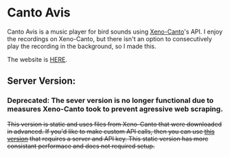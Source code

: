 
# Canto Avis
Canto Avis is a music player for bird sounds using [Xeno-Canto](https://xeno-canto.org/explore/api)'s API. I enjoy the recordings on Xeno-Canto, but there isn't an option to consecutively play the recording in the background, so I made this.

The website is [HERE](https://sal-adrian.github.io/Canto-Avis/).

## Server Version:

### Deprecated: The sever version is no longer functional due to measures Xeno-Canto took to prevent agressive web scraping.

~~This version is static and uses files from Xeno-Canto that were downloaded in advanced. If you'd like to make custom API calls, then you can use [this version](https://github.com/Sal-Adrian/Canto-Avis-S) that requires a server and API key. This static version has more consistant performace and does not required setup.~~